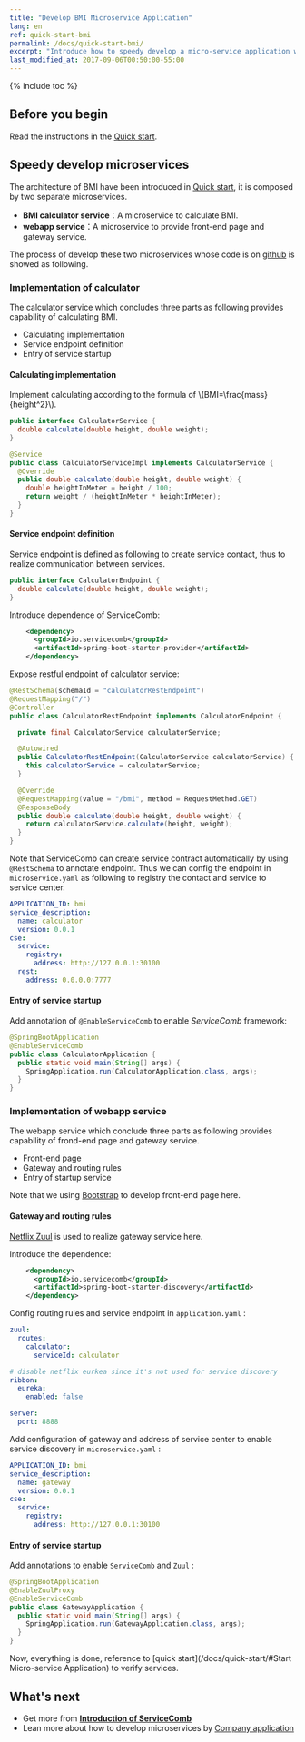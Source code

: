 ```yaml
---
title: "Develop BMI Microservice Application"
lang: en
ref: quick-start-bmi
permalink: /docs/quick-start-bmi/
excerpt: "Introduce how to speedy develop a micro-service application with ServiceComb by the BMI sample"
last_modified_at: 2017-09-06T00:50:00-55:00
---
```


{% include toc %}
## Before you begin
Read the instructions in the [Quick start](/docs/quick-start/).

## Speedy develop microservices
The architecture of BMI have been introduced in [Quick start](/docs/quick-start/), it is composed by two separate microservices. 

- **BMI calculator service**：A microservice to calculate BMI.
- **webapp service**：A microservice to provide front-end page and gateway service.

The process of develop these two microservices whose code is on [github](https://github.com/ServiceComb/ServiceComb-Java-Chassis/tree/master/samples/bmi) is showed as following.
### Implementation of calculator
The calculator service which concludes three parts as following provides capability of calculating BMI.
* Calculating implementation
* Service endpoint definition
* Entry of service startup

#### Calculating implementation
Implement calculating according to the formula of \\(BMI=\frac{mass}{height^2}\\).

```java
public interface CalculatorService {
  double calculate(double height, double weight);
}

@Service
public class CalculatorServiceImpl implements CalculatorService {
  @Override
  public double calculate(double height, double weight) {
    double heightInMeter = height / 100;
    return weight / (heightInMeter * heightInMeter);
  }
}
```

#### Service endpoint definition
Service endpoint is defined as following to create service contact, thus to realize communication between services.       

```java
public interface CalculatorEndpoint {
  double calculate(double height, double weight);
}
```
Introduce dependence of ServiceComb:
```xml
    <dependency>
      <groupId>io.servicecomb</groupId>
      <artifactId>spring-boot-starter-provider</artifactId>
    </dependency>
```
Expose restful endpoint of calculator service:
```java
@RestSchema(schemaId = "calculatorRestEndpoint")
@RequestMapping("/")
@Controller
public class CalculatorRestEndpoint implements CalculatorEndpoint {

  private final CalculatorService calculatorService;

  @Autowired
  public CalculatorRestEndpoint(CalculatorService calculatorService) {
    this.calculatorService = calculatorService;
  }

  @Override
  @RequestMapping(value = "/bmi", method = RequestMethod.GET)
  @ResponseBody
  public double calculate(double height, double weight) {
    return calculatorService.calculate(height, weight);
  }
}
```
Note that ServiceComb can create service contract automatically by using  `@RestSchema` to annotate endpoint. Thus we can config the endpoint in  `microservice.yaml` as following to registry the contact and service to service center.
```yaml
APPLICATION_ID: bmi
service_description:
  name: calculator
  version: 0.0.1
cse:
  service:
    registry:
      address: http://127.0.0.1:30100
  rest:
    address: 0.0.0.0:7777
```

#### Entry of service startup
Add annotation of `@EnableServiceComb` to enable *ServiceComb* framework:
```java
@SpringBootApplication
@EnableServiceComb
public class CalculatorApplication {
  public static void main(String[] args) {
    SpringApplication.run(CalculatorApplication.class, args);
  }
}
```

### Implementation of webapp service
The webapp service which conclude three parts as following provides capability of frond-end page and gateway service.
* Front-end page
* Gateway and routing rules
* Entry of startup service

Note that we using [Bootstrap](http://getbootstrap.com/) to develop front-end page here.

#### Gateway and routing rules
[Netflix Zuul](https://github.com/Netflix/zuul/wiki) is used to realize gateway service here.

Introduce the dependence:
```xml
    <dependency>
      <groupId>io.servicecomb</groupId>
      <artifactId>spring-boot-starter-discovery</artifactId>
    </dependency>
```
Config routing rules and service endpoint in `application.yaml` :
```yaml
zuul:
  routes:
    calculator:
      serviceId: calculator

# disable netflix eurkea since it's not used for service discovery
ribbon:
  eureka:
    enabled: false

server:
  port: 8888
```
Add configuration of gateway and address of service center to enable service discovery in  `microservice.yaml` :
```yaml
APPLICATION_ID: bmi
service_description:
  name: gateway
  version: 0.0.1
cse:
  service:
    registry:
      address: http://127.0.0.1:30100
```
#### Entry of service startup
Add annotations to enable `ServiceComb` and `Zuul` :
```java
@SpringBootApplication
@EnableZuulProxy
@EnableServiceComb
public class GatewayApplication {
  public static void main(String[] args) {
    SpringApplication.run(GatewayApplication.class, args);
  }
}
```

Now, everything is done, reference to [quick start](/docs/quick-start/#Start Micro-service Application) to verify services.

## What's next
* Get more from [**Introduction of ServiceComb** ](/users/user-guide/)
* Lean more about how to develop microservices by [Company application](/docs/linuxcon-workshop-demo/)
